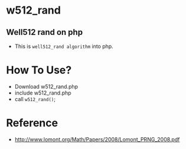 # w512_rand
Well512 rand on php
-
- This is `well512_rand algorithm` into php.

# How To Use?

- Download w512_rand.php
- include w512_rand.php
- call `w512_rand()`;

# Reference
- http://www.lomont.org/Math/Papers/2008/Lomont_PRNG_2008.pdf
